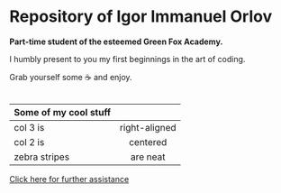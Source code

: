 # Repository of Igor Immanuel Orlov 
<strong>Part-time student of the esteemed Green Fox Academy.</strong> 

I humbly present to you my first beginnings in the art of coding.

Grab yourself some :coffee: and enjoy.
<br/><br/>

| Some of my cool stuff        |               |
| -------------                |:-------------:|
| col 3 is                     | right-aligned |
| col 2 is                     | centered      |
| zebra stripes                | are neat      |
[Click here for further assistance](https://youtu.be/dQw4w9WgXcQ)
